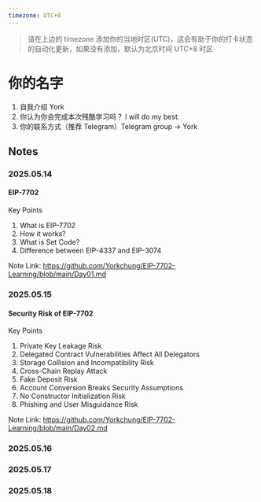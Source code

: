 ```yaml
---
timezone: UTC+8
---
```


> 请在上边的 timezone 添加你的当地时区(UTC)，这会有助于你的打卡状态的自动化更新，如果没有添加，默认为北京时间 UTC+8 时区


# 你的名字

1. 自我介绍 York
2. 你认为你会完成本次残酷学习吗？ I will do my best.
3. 你的联系方式（推荐 Telegram）Telegram group -> York

## Notes

<!-- Content_START -->

### 2025.05.14
#### EIP-7702
Key Points
1. What is EIP-7702
2. How it works?
3. What is Set Code?
4. Difference between EIP-4337 and EIP-3074

Note Link: https://github.com/Yorkchung/EIP-7702-Learning/blob/main/Day01.md

### 2025.05.15
#### Security Risk of EIP-7702
Key Points
1. Private Key Leakage Risk
2. Delegated Contract Vulnerabilities Affect All Delegators
3. Storage Collision and Incompatibility Risk
4. Cross-Chain Replay Attack
5. Fake Deposit Risk
6. Account Conversion Breaks Security Assumptions
7. No Constructor Initialization Risk
8. Phishing and User Misguidance Risk

Note Link: https://github.com/Yorkchung/EIP-7702-Learning/blob/main/Day02.md


### 2025.05.16






### 2025.05.17




### 2025.05.18





<!-- Content_END -->
